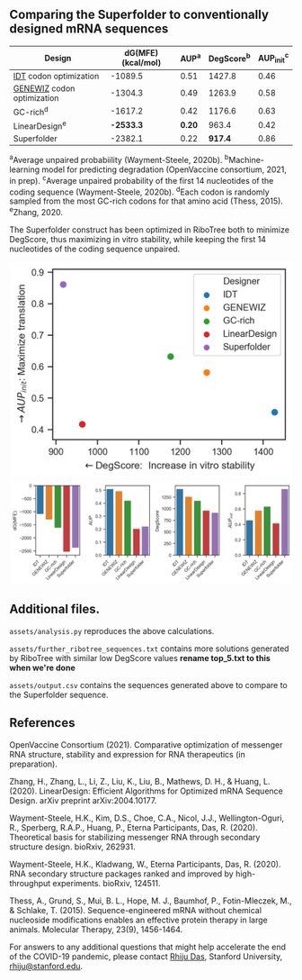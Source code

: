 ## Comparing the Superfolder to conventionally designed mRNA sequences

| Design |  dG(MFE) (kcal/mol) |   AUP<sup>a</sup> | DegScore<sup>b</sup> | AUP<sub>init</sub><sup>c</sup> |
| ------------ |------------ |--------- | ----  | ----  | 
|          [IDT](https://www.idtdna.com/pages/tools/codon-optimization-tool?returnurl=%2FCodonOpt) codon optimization | -1089.5     | 0.51     |  1427.8 | 0.46 |
|     [GENEWIZ](https://www.genewiz.com/Public/Services/Gene-Synthesis/Codon-Optimization) codon optimization | -1304.3     | 0.49     |  1263.9 | 0.58 |
|      GC-rich<sup>d</sup> | -1617.2     | 0.42     |  1176.6 | 0.63 |
| LinearDesign<sup>e</sup> | **-2533.3** | **0.20** |   963.4 | 0.42 |
|  Superfolder | -2382.1     | 0.22     |   **917.4** | 0.86 |

<sup>a</sup>Average unpaired probabiility (Wayment-Steele, 2020b). <sup>b</sup>Machine-learning model for predicting degradation (OpenVaccine consortium, 2021, in prep). <sup>c</sup>Average unpaired probability of the first 14 nucleotides of the coding sequence (Wayment-Steele, 2020b). <sup>d</sup>Each codon is randomly sampled from the most GC-rich codons for that amino acid (Thess, 2015). <sup>e</sup>Zhang, 2020.

The Superfolder construct has been optimized in RiboTree both to minimize DegScore, thus maximizing in vitro stability, while keeping the first 14 nucleotides of the coding sequence unpaired. 

<img src="assets/readme_metrics_2.png" alt="Scatterplot of DegScore vs. AUP init" width="600"/>

<img src="assets/readme_metrics.png" alt="Barplot of calculated metrics" width="600"/>

## Additional files.

`assets/analysis.py` reproduces the above calculations.

`assets/further_ribotree_sequences.txt` contains more solutions generated by RiboTree with similar low DegScore values **rename top_5.txt to this when we're done**

`assets/output.csv` contains the sequences generated above to compare to the Superfolder sequence.

## References

OpenVaccine Consortium (2021). Comparative optimization of messenger RNA structure, stability and expression for RNA therapeutics (in preparation).

Zhang, H., Zhang, L., Li, Z., Liu, K., Liu, B., Mathews, D. H., & Huang, L. (2020). LinearDesign: Efficient Algorithms for Optimized mRNA Sequence Design. arXiv preprint arXiv:2004.10177.

Wayment-Steele, H.K., Kim, D.S., Choe, C.A., Nicol, J.J., Wellington-Oguri, R., Sperberg, R.A.P., Huang, P., Eterna Participants, Das, R. (2020). Theoretical basis for stabilizing messenger RNA through secondary structure design. bioRxiv, 262931.

Wayment-Steele, H.K., Kladwang, W., Eterna Participants, Das, R. (2020). RNA secondary structure packages ranked and improved by high-throughput experiments. bioRxiv, 124511.

Thess, A., Grund, S., Mui, B. L., Hope, M. J., Baumhof, P., Fotin-Mleczek, M., & Schlake, T. (2015). Sequence-engineered mRNA without chemical nucleoside modifications enables an effective protein therapy in large animals. Molecular Therapy, 23(9), 1456-1464.

For answers to any additional questions that might help accelerate the end of the COVID-19 pandemic, please contact [Rhiju Das](https://daslab.stanford.edu), Stanford University, <a href="mailto:rhiju@stanford.edu">rhiju@stanford.edu</a>.
